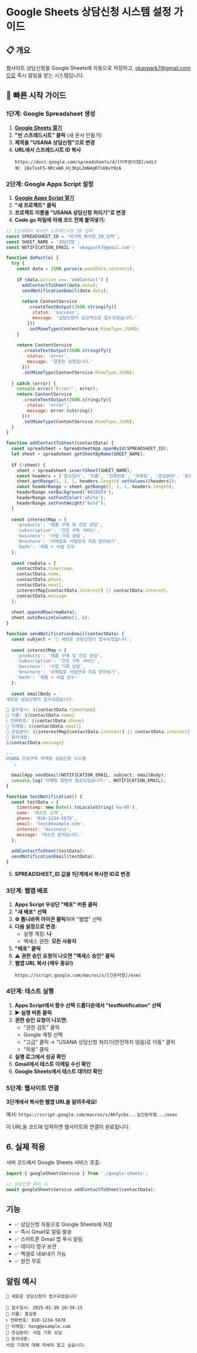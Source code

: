 # Google Sheets 상담신청 시스템 설정 가이드

## 📋 개요
웹사이트 상담신청을 Google Sheets에 자동으로 저장하고, okaypark7@gmail.com으로 즉시 알림을 받는 시스템입니다.

## 🚀 빠른 시작 가이드

### 1단계: Google Spreadsheet 생성

1. **[Google Sheets 열기](https://sheets.google.com)**
2. **"빈 스프레드시트" 클릭** (새 문서 만들기)
3. **제목을 "USANA 상담신청"으로 변경**
4. **URL에서 스프레드시트 ID 복사**
   ```
   https://docs.google.com/spreadsheets/d/[이부분이ID]/edit
   예: 1BvTxoF5-9RcxW8_Hj3KpL2mN4qR7sU8vY9zA
   ```

### 2단계: Google Apps Script 설정

1. **[Google Apps Script 열기](https://script.google.com)**
2. **"새 프로젝트" 클릭**
3. **프로젝트 이름을 "USANA 상담신청 처리기"로 변경**
4. **Code.gs 파일에 아래 코드 전체 붙여넣기:**

```javascript
// 1단계에서 복사한 스프레드시트 ID 입력
const SPREADSHEET_ID = '여기에_복사한_ID_입력';
const SHEET_NAME = '상담신청';
const NOTIFICATION_EMAIL = 'okaypark7@gmail.com';

function doPost(e) {
  try {
    const data = JSON.parse(e.postData.contents);
    
    if (data.action === 'addContact') {
      addContactToSheet(data.data);
      sendNotificationEmail(data.data);
      
      return ContentService
        .createTextOutput(JSON.stringify({
          status: 'success',
          message: '상담신청이 성공적으로 접수되었습니다.'
        }))
        .setMimeType(ContentService.MimeType.JSON);
    }
    
    return ContentService
      .createTextOutput(JSON.stringify({
        status: 'error',
        message: '잘못된 요청입니다.'
      }))
      .setMimeType(ContentService.MimeType.JSON);
      
  } catch (error) {
    console.error('Error:', error);
    return ContentService
      .createTextOutput(JSON.stringify({
        status: 'error',
        message: error.toString()
      }))
      .setMimeType(ContentService.MimeType.JSON);
  }
}

function addContactToSheet(contactData) {
  const spreadsheet = SpreadsheetApp.openById(SPREADSHEET_ID);
  let sheet = spreadsheet.getSheetByName(SHEET_NAME);
  
  if (!sheet) {
    sheet = spreadsheet.insertSheet(SHEET_NAME);
    const headers = ['접수일시', '이름', '전화번호', '이메일', '관심분야', '문의내용'];
    sheet.getRange(1, 1, 1, headers.length).setValues([headers]);
    const headerRange = sheet.getRange(1, 1, 1, headers.length);
    headerRange.setBackground('#4285F4');
    headerRange.setFontColor('white');
    headerRange.setFontWeight('bold');
  }
  
  const interestMap = {
    'products': '제품 구매 및 건강 상담',
    'subscription': '건강 구독 서비스',
    'business': '사업 기회 상담',
    'brochure': '이메일로 사업안내 자료 받아보기',
    'both': '제품 + 사업 모두'
  };
  
  const rowData = [
    contactData.timestamp,
    contactData.name,
    contactData.phone,
    contactData.email,
    interestMap[contactData.interest] || contactData.interest,
    contactData.message
  ];
  
  sheet.appendRow(rowData);
  sheet.autoResizeColumns(1, 6);
}

function sendNotificationEmail(contactData) {
  const subject = '🔔 새로운 상담신청이 접수되었습니다';
  
  const interestMap = {
    'products': '제품 구매 및 건강 상담',
    'subscription': '건강 구독 서비스',
    'business': '사업 기회 상담',
    'brochure': '이메일로 사업안내 자료 받아보기',
    'both': '제품 + 사업 모두'
  };
  
  const emailBody = `
새로운 상담신청이 접수되었습니다.

📅 접수일시: ${contactData.timestamp}
👤 이름: ${contactData.name}
📞 전화번호: ${contactData.phone}
📧 이메일: ${contactData.email}
🎯 관심분야: ${interestMap[contactData.interest] || contactData.interest}
💬 문의내용: 
${contactData.message}

---
USANA 건강구독 마케팅 상담신청 시스템
  `;
  
  GmailApp.sendEmail(NOTIFICATION_EMAIL, subject, emailBody);
  console.log('이메일 알림이 발송되었습니다:', NOTIFICATION_EMAIL);
}

function testNotification() {
  const testData = {
    timestamp: new Date().toLocaleString('ko-KR'),
    name: '테스트 고객',
    phone: '010-1234-5678',
    email: 'test@example.com',
    interest: 'business',
    message: '테스트 문의입니다.'
  };
  
  addContactToSheet(testData);
  sendNotificationEmail(testData);
}
```

5. **SPREADSHEET_ID 값을 1단계에서 복사한 ID로 변경**

### 3단계: 웹앱 배포

1. **Apps Script 우상단 "배포" 버튼 클릭**
2. **"새 배포" 선택**
3. **⚙️ 톱니바퀴 아이콘 클릭**하여 "웹앱" 선택
4. **다음 설정으로 변경:**
   - 실행 계정: **나**
   - 액세스 권한: **모든 사용자**
5. **"배포" 클릭**
6. **⚠️ 권한 승인 요청이 나오면 "액세스 승인" 클릭**
7. **웹앱 URL 복사 (매우 중요!)**
   ```
   https://script.google.com/macros/s/[긴문자열]/exec
   ```

### 4단계: 테스트 실행

1. **Apps Script에서 함수 선택 드롭다운에서 "testNotification" 선택**
2. **▶️ 실행 버튼 클릭**
3. **권한 승인 요청이 나오면:**
   - "권한 검토" 클릭
   - Google 계정 선택
   - "고급" 클릭 → "USANA 상담신청 처리기(안전하지 않음)로 이동" 클릭
   - "허용" 클릭
4. **실행 로그에서 성공 확인**
5. **Gmail에서 테스트 이메일 수신 확인**
6. **Google Sheets에서 테스트 데이터 확인**

### 5단계: 웹사이트 연결

**3단계에서 복사한 웹앱 URL을 알려주세요!**

예시: `https://script.google.com/macros/s/AKfycbx...길긴문자열.../exec`

이 URL을 코드에 입력하면 웹사이트와 연결이 완료됩니다.

## 6. 실제 적용

서버 코드에서 Google Sheets 서비스 호출:

```typescript
import { googleSheetsService } from './google-sheets';

// 상담신청 처리 시
await googleSheetsService.addContactToSheet(contactData);
```

## 기능

- ✅ 상담신청 자동으로 Google Sheets에 저장
- ✅ 즉시 Gmail로 알림 발송
- ✅ 스마트폰 Gmail 앱 푸시 알림
- ✅ 데이터 영구 보관
- ✅ 엑셀로 내보내기 가능
- ✅ 완전 무료

## 알림 예시

```
🔔 새로운 상담신청이 접수되었습니다

📅 접수일시: 2025-01-20 10:30:15
👤 이름: 홍길동
📞 전화번호: 010-1234-5678
📧 이메일: hong@example.com
🎯 관심분야: 사업 기회 상담
💬 문의내용: 
사업 기회에 대해 자세히 알고 싶습니다.
```